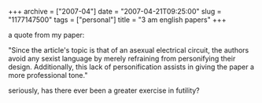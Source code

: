 +++
archive = ["2007-04"]
date = "2007-04-21T09:25:00"
slug = "1177147500"
tags = ["personal"]
title = "3 am english papers"
+++

a quote from my paper:

"Since the article's topic is that of an asexual electrical circuit, the
authors avoid any sexist language by merely refraining from personifying
their design. Additionally, this lack of personification assists in giving
the paper a more professional tone."

seriously, has there ever been a greater exercise in futility?

